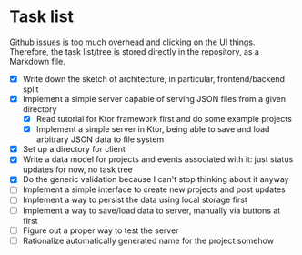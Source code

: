 # Task list

Github issues is too much overhead and clicking on the UI things. Therefore, the task list/tree is stored directly in the repository, as a Markdown file.

* [x] Write down the sketch of architecture, in particular, frontend/backend split
* [x] Implement a simple server capable of serving JSON files from a given directory
  * [x] Read tutorial for Ktor framework first and do some example projects
  * [x] Implement a simple server in Ktor, being able to save and load arbitrary JSON data to file system
* [x] Set up a directory for client
* [x] Write a data model for projects and events associated with it: just status updates for now, no task tree
* [x] Do the generic validation because I can't stop thinking about it anyway
* [ ] Implement a simple interface to create new projects and post updates
* [ ] Implement a way to persist the data using local storage first
* [ ] Implement a way to save/load data to server, manually via buttons at first
* [ ] Figure out a proper way to test the server
* [ ] Rationalize automatically generated name for the project somehow